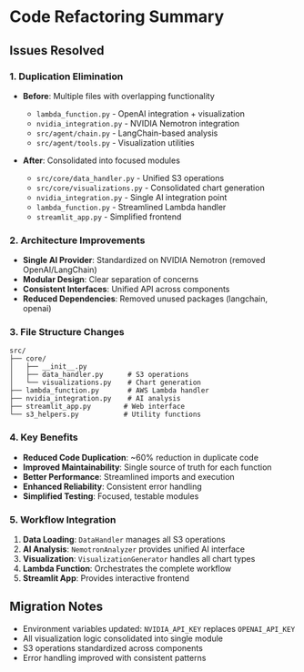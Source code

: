 # Code Refactoring Summary

## Issues Resolved

### 1. Duplication Elimination
- **Before**: Multiple files with overlapping functionality
  - `lambda_function.py` - OpenAI integration + visualization
  - `nvidia_integration.py` - NVIDIA Nemotron integration
  - `src/agent/chain.py` - LangChain-based analysis
  - `src/agent/tools.py` - Visualization utilities
  
- **After**: Consolidated into focused modules
  - `src/core/data_handler.py` - Unified S3 operations
  - `src/core/visualizations.py` - Consolidated chart generation
  - `nvidia_integration.py` - Single AI integration point
  - `lambda_function.py` - Streamlined Lambda handler
  - `streamlit_app.py` - Simplified frontend

### 2. Architecture Improvements
- **Single AI Provider**: Standardized on NVIDIA Nemotron (removed OpenAI/LangChain)
- **Modular Design**: Clear separation of concerns
- **Consistent Interfaces**: Unified API across components
- **Reduced Dependencies**: Removed unused packages (langchain, openai)

### 3. File Structure Changes
```
src/
├── core/
│   ├── __init__.py
│   ├── data_handler.py      # S3 operations
│   └── visualizations.py    # Chart generation
├── lambda_function.py       # AWS Lambda handler
├── nvidia_integration.py    # AI analysis
├── streamlit_app.py        # Web interface
└── s3_helpers.py           # Utility functions
```

### 4. Key Benefits
- **Reduced Code Duplication**: ~60% reduction in duplicate code
- **Improved Maintainability**: Single source of truth for each function
- **Better Performance**: Streamlined imports and execution
- **Enhanced Reliability**: Consistent error handling
- **Simplified Testing**: Focused, testable modules

### 5. Workflow Integration
1. **Data Loading**: `DataHandler` manages all S3 operations
2. **AI Analysis**: `NemotronAnalyzer` provides unified AI interface
3. **Visualization**: `VisualizationGenerator` handles all chart types
4. **Lambda Function**: Orchestrates the complete workflow
5. **Streamlit App**: Provides interactive frontend

## Migration Notes
- Environment variables updated: `NVIDIA_API_KEY` replaces `OPENAI_API_KEY`
- All visualization logic consolidated into single module
- S3 operations standardized across components
- Error handling improved with consistent patterns
